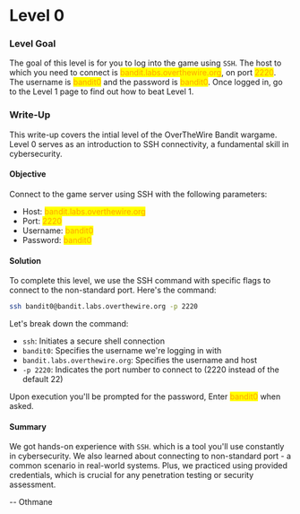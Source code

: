 # Level 0

### Level Goal

The goal of this level is for you to log into the game using `SSH`. The host to which you need to connect is <mark style="color:orange;">bandit.labs.overthewire.org</mark>, on port <mark style="color:orange;">2220</mark>. The username is <mark style="color:orange;">bandit0</mark> and the password is <mark style="color:orange;">bandit0</mark>. Once logged in, go to the Level 1 page to find out how to beat Level 1.



### Write-Up

This write-up covers the intial level of the OverTheWire Bandit wargame. Level 0 serves as an introduction to SSH connectivity, a fundamental skill in cybersecurity.



#### Objective

Connect to the game server using SSH with the following parameters:

* Host: <mark style="color:orange;">bandit.labs.overthewire.org</mark>
* Port: <mark style="color:orange;">2220</mark>
* Username: <mark style="color:orange;">bandit0</mark>
* Password: <mark style="color:orange;">bandit0</mark>



#### Solution

To complete this level, we use the SSH command with specific flags to connect to the non-standard port. Here's the command:

```sh
ssh bandit0@bandit.labs.overthewire.org -p 2220
```

Let's break down the command:

* `ssh`: Initiates a secure shell connection
* `bandit0`: Specifies the username we're logging in with
* `bandit.labs.overthewire.org`: Specifies the username and host
* `-p 2220`: Indicates the port number to connect to (2220 instead of the default 22)

Upon execution you'll be prompted for the password, Enter <mark style="color:orange;">bandit0</mark> when asked.



#### Summary

We got hands-on experience with `SSH`. which is a tool you'll use constantly in cybersecurity. We also learned about connecting to non-standard port - a common scenario in real-world systems. Plus, we practiced using provided credentials, which is crucial for any penetration testing or security assessment.



\-- Othmane



